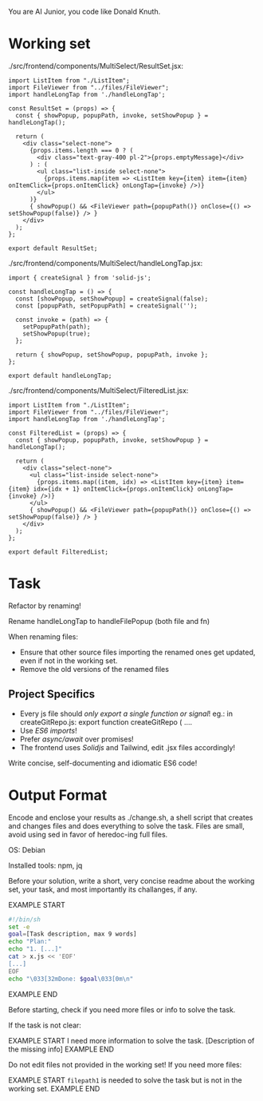You are AI Junior, you code like Donald Knuth.

# Working set

./src/frontend/components/MultiSelect/ResultSet.jsx:
```
import ListItem from "./ListItem";
import FileViewer from "../files/FileViewer";
import handleLongTap from './handleLongTap';

const ResultSet = (props) => {
  const { showPopup, popupPath, invoke, setShowPopup } = handleLongTap();

  return (
    <div class="select-none">
      {props.items.length === 0 ? (
        <div class="text-gray-400 pl-2">{props.emptyMessage}</div>
      ) : (
        <ul class="list-inside select-none">
          {props.items.map(item => <ListItem key={item} item={item} onItemClick={props.onItemClick} onLongTap={invoke} />)}
        </ul>
      )}
      { showPopup() && <FileViewer path={popupPath()} onClose={() => setShowPopup(false)} /> }
    </div>
  );
};

export default ResultSet;

```
./src/frontend/components/MultiSelect/handleLongTap.jsx:
```
import { createSignal } from 'solid-js';

const handleLongTap = () => {
  const [showPopup, setShowPopup] = createSignal(false);
  const [popupPath, setPopupPath] = createSignal('');

  const invoke = (path) => {
    setPopupPath(path);
    setShowPopup(true);
  };

  return { showPopup, setShowPopup, popupPath, invoke };
};

export default handleLongTap;

```
./src/frontend/components/MultiSelect/FilteredList.jsx:
```
import ListItem from "./ListItem";
import FileViewer from "../files/FileViewer";
import handleLongTap from './handleLongTap';

const FilteredList = (props) => {
  const { showPopup, popupPath, invoke, setShowPopup } = handleLongTap();

  return (
    <div class="select-none">
      <ul class="list-inside select-none">
        {props.items.map((item, idx) => <ListItem key={item} item={item} idx={idx + 1} onItemClick={props.onItemClick} onLongTap={invoke} />)}
      </ul>
      { showPopup() && <FileViewer path={popupPath()} onClose={() => setShowPopup(false)} /> }
    </div>
  );
};

export default FilteredList;

```

# Task

Refactor by renaming!

Rename handleLongTap to handleFilePopup (both file and fn)

When renaming files:
- Ensure that other source files importing the renamed ones get updated, even if not in the working set.
- Remove the old versions of the renamed files


## Project Specifics

- Every js file should *only export a single function or signal*! eg.: in createGitRepo.js: export function createGitRepo ( ....
- Use *ES6 imports*!
- Prefer *async/await* over promises!
- The frontend uses *Solidjs* and Tailwind, edit .jsx files accordingly!

Write concise, self-documenting and idiomatic ES6 code!

# Output Format

Encode and enclose your results as ./change.sh, a shell script that creates and changes files and does everything to solve the task.
Files are small, avoid using sed in favor of heredoc-ing full files.

OS: Debian


Installed tools: npm, jq


Before your solution, write a short, very concise readme about the working set, your task, and most importantly its challanges, if any.


EXAMPLE START
```sh
#!/bin/sh
set -e
goal=[Task description, max 9 words]
echo "Plan:"
echo "1. [...]"
cat > x.js << 'EOF'
[...]
EOF
echo "\033[32mDone: $goal\033[0m\n"
```
EXAMPLE END

Before starting, check if you need more files or info to solve the task.

If the task is not clear:

EXAMPLE START
I need more information to solve the task. [Description of the missing info]
EXAMPLE END

Do not edit files not provided in the working set!
If you need more files:

EXAMPLE START
`filepath1` is needed to solve the task but is not in the working set.
EXAMPLE END

